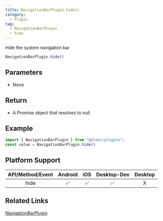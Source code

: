 ```yaml
---
title: NavigationBarPlugin.hide()
category:
  - Plugin
tag:
  - NavigationBarPlugin
  - hide
---
```


Hide the system navigation bar  

```js
NavigationBarPlugin.hide()
```

## Parameters  

  - None

## Return

  - A Promise object that resolves to null

## Example

```js
import { NavigationBarPlugin } from "@plaoc/plugins";
const value = NavigationBarPlugin.hide()
```

## Platform Support

| API/Method/Event | Android | iOS | Desktop-Dev | Desktop |
|:------------:|:-------:|:---:|:-----------:|:-------:|  
| hide         | ✅      | ✅  | ✅          | X       |

## Related Links

[NavigationBarPlugin](./index.md)
